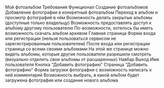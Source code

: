 Мой фотоальбом
  Требования
  Функционал
     Создание фотоальбомов
     Добавление фотографии в конкретный фотоальбом
     Переход в альбом и просмотр фотографий в нём
     Возможность делать закрытые альбомы (доступные только владельцу)
     Возможность предоставлять доступ к альбому другому пользователю
     По-возможности, хотелось бы иметь возможность скачать альбом архивом
  Главная страница
     Форма входа или регистрации (нельзя пользоваться сервисом не зарегистрированным пользователем)
     После входа или регистрации страница со всеми своими альбомами
     На этой же странице можно видеть альбомы, которые другие пользователи разрешили смотреть (визуально отделить свои альбомы от расшаренных)
  Навбар
     Выход
     Имя пользователя
     Кнопка “Добавить фотографию”
  Страница “Добавить фотографию”
     Форма загрузки фотографии с возможность написать к ней комментарий
     Возможность выбрать, в какой альбом будет загружена фотография или создание нового альбома
